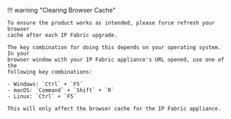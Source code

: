 !!! warning "Clearing Browser Cache"

    To ensure the product works as intended, please force refresh your browser
    cache after each IP Fabric upgrade.
    
    The key combination for doing this depends on your operating system. In your
    browser window with your IP Fabric appliance's URL opened, use one of the
    following key combinations:

    - Windows: `Ctrl` + `F5`
    - macOS: `Command` + `Shift` + `R`
    - Linux: `Ctrl` + `F5`
    
    This will only affect the browser cache for the IP Fabric appliance.
